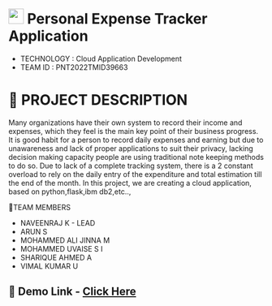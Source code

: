 #  <img src="https://media.giphy.com/media/SxLBCNyH3WvY63ehho/giphy.gif" width="30px"> Personal Expense Tracker Application

- TECHNOLOGY : Cloud Application Development
- TEAM ID : PNT2022TMID39663

# 📒 PROJECT DESCRIPTION
Many organizations have their own system to record their income and expenses, which they feel is the main key point of their business progress. It is good habit for a person to record daily expenses and earning but due to unawareness and lack of proper applications to suit their privacy, lacking decision making capacity people are using traditional note keeping methods to do so. Due to lack of a complete tracking system, there is a 2 constant overload to rely on the daily entry of the expenditure and total estimation till the end of the month.
In this project, we are creating a cloud application, based on python,flask,ibm db2,etc..,                                                                                                                                                                                                                                                                                                                                                                                                                                                                                                       

👥TEAM MEMBERS

- NAVEENRAJ K - LEAD
- ARUN S
- MOHAMMED ALI JINNA M
- MOHAMMED UVAISE S I
- SHARIQUE AHMED A
- VIMAL KUMAR U

## 🎥 Demo Link - [Click Here](https://drive.google.com/file/d/1Lf_XNnvI0qssoucnNFMggbUNDpPG-v62/view?usp=sharing)
